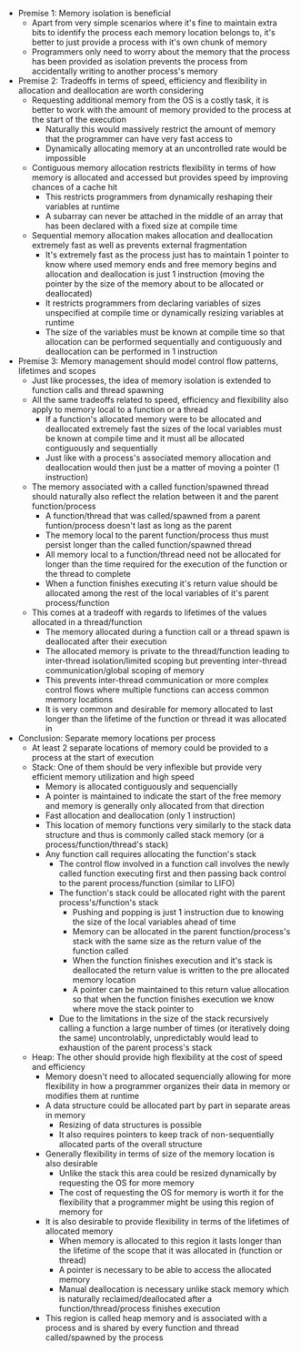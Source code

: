 - Premise 1: Memory isolation is beneficial
    - Apart from very simple scenarios where it's fine to maintain extra bits to identify the process each memory location belongs to, it's better to just provide a process with it's own chunk of memory 
    - Programmers only need to worry about the memory that the process has been provided as isolation prevents the process from accidentally writing to another process's memory
- Premise 2: Tradeoffs in terms of speed, efficiency and flexibility in allocation and deallocation are worth considering
    - Requesting additional memory from the OS is a costly task, it is better to work with the amount of memory provided to the process at the start of the execution
        - Naturally this would massively restrict the amount of memory that the programmer can have very fast access to
        - Dynamically allocating memory at an uncontrolled rate would be impossible
    - Contiguous memory allocation restricts flexibility in terms of how memory is allocated and accessed but provides speed by improving chances of a cache hit
        - This restricts programmers from dynamically reshaping their variables at runtime
        - A subarray can never be attached in the middle of an array that has been declared with a fixed size at compile time
    - Sequential memory allocation makes allocation and deallocation extremely fast as well as prevents external fragmentation
        - It's extremely fast as the process just has to maintain 1 pointer to know where used memory ends and free memory begins and allocation and deallocation is just 1 instruction (moving the pointer by the size of the memory about to be allocated or deallocated)
        - It restricts programmers from declaring variables of sizes unspecified at compile time or dynamically resizing variables at runtime
        - The size of the variables must be known at compile time so that allocation can be performed sequentially and contiguously and deallocation can be performed in 1 instruction
- Premise 3: Memory management should model control flow patterns, lifetimes and scopes
    - Just like processes, the idea of memory isolation is extended to function calls and thread spawning
    - All the same tradeoffs related to speed, efficiency and flexibility also apply to memory local to a function or a thread
        - If a function's allocated memory were to be allocated and deallocated extremely fast the sizes of the local variables must be known at compile time and it must all be allocated contiguously and sequentially
        - Just like with a process's associated memory allocation and deallocation would then just be a matter of moving a pointer (1 instruction)
    - The memory associated with a called function/spawned thread should naturally also reflect the relation between it and the parent function/process
        - A function/thread that was called/spawned from a parent funtion/process doesn't last as long as the parent
        - The memory local to the parent function/process thus must persist longer than the called function/spawned thread 
        - All memory local to a function/thread need not be allocated for longer than the time required for the execution of the function or the thread to complete 
        - When a function finishes executing it's return value should be allocated among the rest of the local variables of it's parent process/function
    - This comes at a tradeoff with regards to lifetimes of the values allocated in a thread/function
        - The memory allocated during a function call or a thread spawn is deallocated after their execution
        - The allocated memory is private to the thread/function leading to inter-thread isolation/limited scoping but preventing inter-thread communication/global scoping of memory
        - This prevents inter-thread communication or more complex control flows where multiple functions can access common memory locations
        - It is very common and desirable for memory allocated to last longer than the lifetime of the function or thread it was allocated in
- Conclusion: Separate memory locations per process
    - At least 2 separate locations of memory could be provided to a process at the start of execution
    - Stack: One of them should be very inflexible but provide very efficient memory utilization and high speed  
        - Memory is allocated contiguously and sequencially
        - A pointer is maintained to indicate the start of the free memory and memory is generally only allocated from that direction
        - Fast allocation and deallocation (only 1 instruction)
        - This location of memory functions very similarly to the stack data structure and thus is commonly called stack memory (or a process/function/thread's stack)
        - Any function call requires allocating the function's stack
            - The control flow involved in a function call involves the newly called function executing first and then passing back control to the parent process/function (similar to LIFO)
            - The function's stack could be allocated right with the parent process's/function's stack
                - Pushing and popping is just 1 instruction due to knowing the size of the local variables ahead of time
                - Memory can be allocated in the parent function/process's stack with the same size as the return value of the function called
                - When the function finishes execution and it's stack is deallocated the return value is written to the pre allocated memory location
                - A pointer can be maintained to this return value allocation so that when the function finishes execution we know where move the stack pointer to
            - Due to the limitations in the size of the stack recursively calling a function a large number of times (or iteratively doing the same) uncontrolably, unpredictably would lead to exhaustion of the parent process's stack
    - Heap: The other should provide high flexibility at the cost of speed and efficiency
        - Memory doesn't need to allocated sequencially allowing for more flexibility in how a programmer organizes their data in memory or modifies them at runtime
        - A data structure could be allocated part by part in separate areas in memory
            - Resizing of data structures is possible
            - It also requires pointers to keep track of non-sequentially allocated parts of the overall structure
        - Generally flexibility in terms of size of the memory location is also desirable
            - Unlike the stack this area could be resized dynamically by requesting the OS for more memory
            - The cost of requesting the OS for memory is worth it for the flexibility that a programmer might be using this region of memory for
        - It is also desirable to provide flexibility in terms of the lifetimes of allocated memory
            - When memory is allocated to this region it lasts longer than the lifetime of the scope that it was allocated in (function or thread)
            - A pointer is necessary to be able to access the allocated memory
            - Manual deallocation is necessary unlike stack memory which is naturally reclaimed/deallocated after a function/thread/process finishes execution
        - This region is called heap memory and is associated with a process and is shared by every function and thread called/spawned by the process
